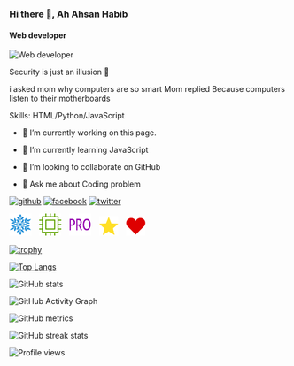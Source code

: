 ### Hi there 👋, Ah Ahsan Habib

#### Web developer

![Web developer](https://encrypted-tbn0.gstatic.com/images?q=tbn:ANd9GcRnrWBAb0_RecrvvXkHPePcvpbCWTOE0Rx1ag&usqp=CAU)

Security is just an illusion 🐸

i asked mom why computers are so smart Mom replied Because computers listen to their motherboards

Skills: HTML/Python/JavaScript

- 🔭 I’m currently working on this page. 

- 🌱 I’m currently learning JavaScript 

- 👯 I’m looking to collaborate on GitHub 

- 💬 Ask me about Coding problem 

[<img src='https://cdn.jsdelivr.net/npm/simple-icons@3.0.1/icons/github.svg' alt='github' height='40'>](https://github.com/https://github.com/Ahhabib876)  [<img src='https://cdn.jsdelivr.net/npm/simple-icons@3.0.1/icons/facebook.svg' alt='facebook' height='40'>](https://www.facebook.com/ahsan.abib99)  [<img src='https://cdn.jsdelivr.net/npm/simple-icons@3.0.1/icons/twitter.svg' alt='twitter' height='40'>](https://twitter.com/AhAhsanHabib4)  

<a href='https://archiveprogram.github.com/'><img src='https://raw.githubusercontent.com/acervenky/animated-github-badges/master/assets/acbadge.gif' width='40' height='40'></a> <a href='https://docs.github.com/en/developers'><img src='https://raw.githubusercontent.com/acervenky/animated-github-badges/master/assets/devbadge.gif' width='40' height='40'></a> <a href='https://github.com/pricing'><img src='https://raw.githubusercontent.com/acervenky/animated-github-badges/master/assets/pro.gif' width='40' height='40'></a> <a href='https://stars.github.com/'><img src='https://raw.githubusercontent.com/acervenky/animated-github-badges/master/assets/starbadge.gif' width='35' height='35'></a> <a href='https://docs.github.com/en/github/supporting-the-open-source-community-with-github-sponsors'><img src='https://raw.githubusercontent.com/acervenky/animated-github-badges/master/assets/sponsorbadge.gif' width='35' height='35'></a> 

[![trophy](https://github-profile-trophy.vercel.app/?username=https://github.com/Ahhabib876)](https://github.com/ryo-ma/github-profile-trophy)

[![Top Langs](https://github-readme-stats.vercel.app/api/top-langs/?username=https://github.com/Ahhabib876)](https://github.com/anuraghazra/github-readme-stats)

![GitHub stats](https://github-readme-stats.vercel.app/api?username=https://github.com/Ahhabib876&show_icons=true&count_private=true)  

![GitHub Activity Graph](https://activity-graph.herokuapp.com/graph?username=https://github.com/Ahhabib876)  

![GitHub metrics](https://metrics.lecoq.io/https://github.com/Ahhabib876)  

![GitHub streak stats](https://github-readme-streak-stats.herokuapp.com/?user=https://github.com/Ahhabib876)  

![Profile views](https://gpvc.arturio.dev/https://github.com/Ahhabib876)  
